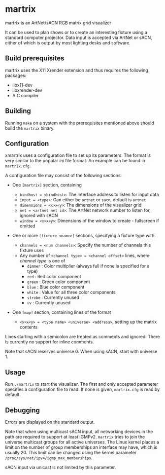 # martrix
martrix is an ArtNet/sACN RGB matrix grid visualizer

It can be used to plan shows or to create an interesting fixture using a
standard computer projector. Data input is accepted via ArtNet or sACN,
either of which is output by most lighting desks and software.

## Build prerequisites

martrix uses the X11 Xrender extension and thus requires the following packages:

* libx11-dev
* libxrender-dev
* A C compiler

## Building

Running `make` on a system with the prerequisites mentioned above should build the
`martrix` binary.

## Configuration

xmartrix uses a configuration file to set up its parameters. The format is
very similar to the popular *ini* file format. An example can be found in
`martrix.cfg`.

A configuration file may consist of the following sections:

* One `[martrix]` section, containing
	* `bindhost = <bindhost>`: The interface address to listen for input data
	* `input = <type>`: Can either be `artnet` or `sacn`, default is `artnet`
	* `dimensions = <x>x<y>`: The dimensions of the visualizer grid
	* `net = <artnet net id>`: The ArtNet network number to listen for, ignored with sACN
	* `window = <x>x<y>`: Dimensions of the window to create - fullscreen if omitted
* One or more `[fixture <name>]` sections, specifying a fixture type with:
	* `channels = <num channels>`: Specify the number of channels this fixture uses
	* Any number of `<channel type> = <channel offset>` lines, where *channel type* is one of
		* `dimmer` : Color multiplier (always full if none is specified for a type)
		* `red` : Red color component
		* `green` : Green color component
		* `blue` : Blue color component
		* `white` : Value for all three color components
		* `strobe` : Currently unused
		* `uv` : Currently unused

* One `[map]` section, containing lines of the format
	* `<x>x<y> = <type name> <universe> <address>`, setting up the matrix contents

Lines starting with a semicolon are treated as comments and ignored. There is currently no
support for inline comments.

Note that sACN reserves universe 0. When using sACN, start with universe 1.

## Usage

Run `./martrix` to start the visualizer. The first and only accepted parameter
specifies a configuration file to read. If none is given, `martrix.cfg` is read
by default.

## Debugging

Errors are displayed on the standard output.

Note that when using multicast sACN input, all networking devices in the path are required
to support at least IGMPv2. `martrix` tries to join the universe multicast groups for all active
universes. The Linux kernel places a limit on the number of group memberships an interface may have,
which is usually 20. This limit can be changed using the kernel parameter `/proc/sys/net/ipv4/igmp_max_memberships`.

sACN input via unicast is not limited by this parameter.
